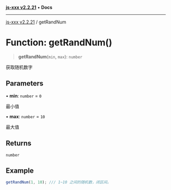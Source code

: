 [**js-xxx v2.2.21**](../README.md) • **Docs**

***

[js-xxx v2.2.21](../README.md) / getRandNum

# Function: getRandNum()

> **getRandNum**(`min`, `max`): `number`

获取随机数字

## Parameters

• **min**: `number` = `0`

最小值

• **max**: `number` = `10`

最大值

## Returns

`number`

## Example

```ts
getRandNum(1, 10); /// 1~10 之间的随机数，闭区间。
```
